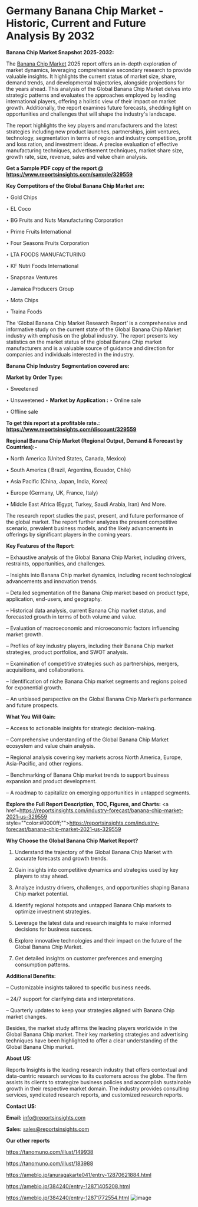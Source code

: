 # Germany Banana Chip Market - Historic, Current and Future Analysis By 2032

<strong>Banana Chip Market Snapshot 2025-2032:</strong>

The <a href=https://www.reportsinsights.com/sample/329559>Banana Chip Market</a> 2025 report offers an in-depth exploration of market dynamics, leveraging comprehensive secondary research to provide valuable insights. It highlights the current status of market size, share, demand trends, and developmental trajectories, alongside projections for the years ahead. This analysis of the Global Banana Chip Market delves into strategic patterns and evaluates the approaches employed by leading international players, offering a holistic view of their impact on market growth. Additionally, the report examines future forecasts, shedding light on opportunities and challenges that will shape the industry's landscape.

The report highlights the key players and manufacturers and the latest strategies including new product launches, partnerships, joint ventures, technology, segmentation in terms of region and industry competition, profit and loss ration, and investment ideas. A precise evaluation of effective manufacturing techniques, advertisement techniques, market share size, growth rate, size, revenue, sales and value chain analysis.

<strong>Get a Sample PDF copy of the report @ <a href=https://www.reportsinsights.com/sample/329559 style=color:#0000ff;>https://www.reportsinsights.com/sample/329559</a></strong>

<strong>Key Competitors of the Global Banana Chip Market are:</strong>

‣ Gold Chips

‣ EL Coco

‣ BG Fruits and Nuts Manufacturing Corporation

‣ Prime Fruits International

‣ Four Seasons Fruits Corporation

‣ LTA FOODS MANUFACTURING

‣ KF Nutri Foods International

‣ Snapsnax Ventures

‣ Jamaica Producers Group

‣ Mota Chips

‣ Traina Foods

The ‘Global Banana Chip Market Research Report’ is a comprehensive and informative study on the current state of the Global Banana Chip Market industry with emphasis on the global industry. The report presents key statistics on the market status of the global Banana Chip market manufacturers and is a valuable source of guidance and direction for companies and individuals interested in the industry.

<strong>Banana Chip Industry Segmentation covered are:</strong>

<strong>Market by Order Type: </strong>

‣ Sweetened

‣ Unsweetened
‣ 
<strong>Market by Application :</strong>
‣ Online sale

‣ Offline sale

<strong>To get this report at a profitable rate.: <a href=https://www.reportsinsights.com/discount/329559 style=color:#0000ff;>https://www.reportsinsights.com/discount/329559</a></strong>

<strong>Regional Banana Chip Market (Regional Output, Demand &amp; Forecast by Countries):-</strong>

• North America (United States, Canada, Mexico)

• South America ( Brazil, Argentina, Ecuador, Chile)

• Asia Pacific (China, Japan, India, Korea)

• Europe (Germany, UK, France, Italy)

• Middle East Africa (Egypt, Turkey, Saudi Arabia, Iran) And More.

The research report studies the past, present, and future performance of the global market. The report further analyzes the present competitive scenario, prevalent business models, and the likely advancements in offerings by significant players in the coming years.

<strong>Key Features of the Report:</strong>

– Exhaustive analysis of the Global Banana Chip Market, including drivers, restraints, opportunities, and challenges.

– Insights into Banana Chip market dynamics, including recent technological advancements and innovation trends.

– Detailed segmentation of the Banana Chip market based on product type, application, end-users, and geography.

– Historical data analysis, current Banana Chip market status, and forecasted growth in terms of both volume and value.

– Evaluation of macroeconomic and microeconomic factors influencing market growth.

– Profiles of key industry players, including their Banana Chip market strategies, product portfolios, and SWOT analysis.

– Examination of competitive strategies such as partnerships, mergers, acquisitions, and collaborations.

– Identification of niche Banana Chip market segments and regions poised for exponential growth.

– An unbiased perspective on the Global Banana Chip Market’s performance and future prospects.

<strong>What You Will Gain:</strong>

– Access to actionable insights for strategic decision-making.

– Comprehensive understanding of the Global Banana Chip Market ecosystem and value chain analysis.

– Regional analysis covering key markets across North America, Europe, Asia-Pacific, and other regions.

– Benchmarking of Banana Chip market trends to support business expansion and product development.

– A roadmap to capitalize on emerging opportunities in untapped segments.

<strong>Explore the Full Report Description, TOC, Figures, and Charts:</strong>
<a href=https://reportsinsights.com/industry-forecast/banana-chip-market-2021-us-329559 style=""color:#0000ff;"">https://reportsinsights.com/industry-forecast/banana-chip-market-2021-us-329559</a>

<strong>Why Choose the Global Banana Chip Market Report?</strong>

1. Understand the trajectory of the Global Banana Chip Market with accurate forecasts and growth trends.

2. Gain insights into competitive dynamics and strategies used by key players to stay ahead.

3. Analyze industry drivers, challenges, and opportunities shaping Banana Chip market potential.

4. Identify regional hotspots and untapped Banana Chip markets to optimize investment strategies.

5. Leverage the latest data and research insights to make informed decisions for business success.

6. Explore innovative technologies and their impact on the future of the Global Banana Chip Market.

7. Get detailed insights on customer preferences and emerging consumption patterns.

<strong>Additional Benefits:</strong>

– Customizable insights tailored to specific business needs.

– 24/7 support for clarifying data and interpretations.

– Quarterly updates to keep your strategies aligned with Banana Chip market changes.

Besides, the market study affirms the leading players worldwide in the Global Banana Chip market. Their key marketing strategies and advertising techniques have been highlighted to offer a clear understanding of the Global Banana Chip market.

<strong><strong>About US</strong>:</strong>

Reports Insights is the leading research industry that offers contextual and data-centric research services to its customers across the globe. The firm assists its clients to strategize business policies and accomplish sustainable growth in their respective market domain. The industry provides consulting services, syndicated research reports, and customized research reports.

<strong>Contact US:</strong>

<p class=><b>Email:</b> <a href=mailto:info@reportsinsights.com>info@reportsinsights.com</a></p>
<p class=><b>Sales:</b> <a href=mailto:sales@reportsinsights.com>sales@reportsinsights.com</a></p>

<strong>Our other reports</strong>

<a href=https://tanomuno.com/illust/149938>https://tanomuno.com/illust/149938</a>

<a href=https://tanomuno.com/illust/183988>https://tanomuno.com/illust/183988</a>

<a href=https://ameblo.jp/anuragakarte041/entry-12870621884.html>https://ameblo.jp/anuragakarte041/entry-12870621884.html</a>

<a href=https://ameblo.jp/384240/entry-12871405208.html>https://ameblo.jp/384240/entry-12871405208.html</a>

<a href=https://ameblo.jp/384240/entry-12871772554.html>https://ameblo.jp/384240/entry-12871772554.html</a>
![image](https://github.com/user-attachments/assets/ff948182-e808-4fcf-b231-865712b5c0d5)
